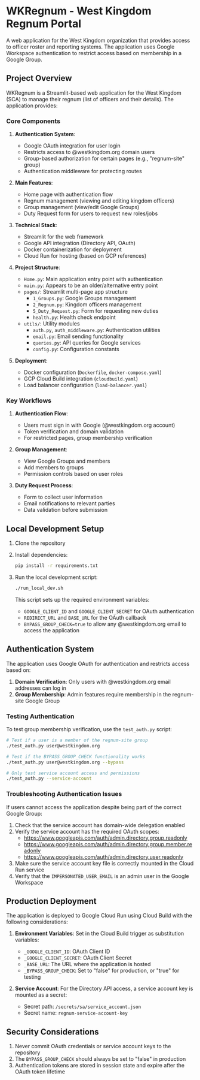 # WKRegnum - West Kingdom Regnum Portal

A web application for the West Kingdom organization that provides access to officer roster and reporting systems. The application uses Google Workspace authentication to restrict access based on membership in a Google Group.

## Project Overview

WKRegnum is a Streamlit-based web application for the West Kingdom (SCA) to manage their regnum (list of officers and their details). The application provides:

### Core Components

1. **Authentication System**:
   - Google OAuth integration for user login
   - Restricts access to @westkingdom.org domain users
   - Group-based authorization for certain pages (e.g., "regnum-site" group)
   - Authentication middleware for protecting routes

2. **Main Features**:
   - Home page with authentication flow
   - Regnum management (viewing and editing kingdom officers)
   - Group management (view/edit Google Groups)
   - Duty Request form for users to request new roles/jobs

3. **Technical Stack**:
   - Streamlit for the web framework
   - Google API integration (Directory API, OAuth)
   - Docker containerization for deployment
   - Cloud Run for hosting (based on GCP references)

4. **Project Structure**:
   - `Home.py`: Main application entry point with authentication
   - `main.py`: Appears to be an older/alternative entry point
   - `pages/`: Streamlit multi-page app structure
     - `1_Groups.py`: Google Groups management
     - `2_Regnum.py`: Kingdom officers management
     - `5_Duty_Request.py`: Form for requesting new duties
     - `health.py`: Health check endpoint
   - `utils/`: Utility modules
     - `auth.py`, `auth_middleware.py`: Authentication utilities
     - `email.py`: Email sending functionality
     - `queries.py`: API queries for Google services
     - `config.py`: Configuration constants

5. **Deployment**:
   - Docker configuration (`Dockerfile`, `docker-compose.yaml`)
   - GCP Cloud Build integration (`cloudbuild.yaml`)
   - Load balancer configuration (`load-balancer.yaml`)

### Key Workflows

1. **Authentication Flow**:
   - Users must sign in with Google (@westkingdom.org account)
   - Token verification and domain validation
   - For restricted pages, group membership verification

2. **Group Management**:
   - View Google Groups and members
   - Add members to groups
   - Permission controls based on user roles

3. **Duty Request Process**:
   - Form to collect user information
   - Email notifications to relevant parties
   - Data validation before submission

## Local Development Setup

1. Clone the repository
2. Install dependencies:
   ```bash
   pip install -r requirements.txt
   ```

3. Run the local development script:
   ```bash
   ./run_local_dev.sh
   ```

   This script sets up the required environment variables:
   - `GOOGLE_CLIENT_ID` and `GOOGLE_CLIENT_SECRET` for OAuth authentication
   - `REDIRECT_URL` and `BASE_URL` for the OAuth callback
   - `BYPASS_GROUP_CHECK=true` to allow any @westkingdom.org email to access the application

## Authentication System

The application uses Google OAuth for authentication and restricts access based on:

1. **Domain Verification**: Only users with @westkingdom.org email addresses can log in
2. **Group Membership**: Admin features require membership in the regnum-site Google Group

### Testing Authentication

To test group membership verification, use the `test_auth.py` script:

```bash
# Test if a user is a member of the regnum-site group
./test_auth.py user@westkingdom.org

# Test if the BYPASS_GROUP_CHECK functionality works
./test_auth.py user@westkingdom.org --bypass

# Only test service account access and permissions
./test_auth.py --service-account
```

### Troubleshooting Authentication Issues

If users cannot access the application despite being part of the correct Google Group:

1. Check that the service account has domain-wide delegation enabled
2. Verify the service account has the required OAuth scopes:
   - https://www.googleapis.com/auth/admin.directory.group.readonly
   - https://www.googleapis.com/auth/admin.directory.group.member.readonly
   - https://www.googleapis.com/auth/admin.directory.user.readonly
3. Make sure the service account key file is correctly mounted in the Cloud Run service
4. Verify that the `IMPERSONATED_USER_EMAIL` is an admin user in the Google Workspace

## Production Deployment

The application is deployed to Google Cloud Run using Cloud Build with the following considerations:

1. **Environment Variables**: Set in the Cloud Build trigger as substitution variables:
   - `_GOOGLE_CLIENT_ID`: OAuth Client ID
   - `_GOOGLE_CLIENT_SECRET`: OAuth Client Secret
   - `_BASE_URL`: The URL where the application is hosted
   - `_BYPASS_GROUP_CHECK`: Set to "false" for production, or "true" for testing

2. **Service Account**: For the Directory API access, a service account key is mounted as a secret:
   - Secret path: `/secrets/sa/service_account.json`
   - Secret name: `regnum-service-account-key`

## Security Considerations

1. Never commit OAuth credentials or service account keys to the repository
2. The `BYPASS_GROUP_CHECK` should always be set to "false" in production
3. Authentication tokens are stored in session state and expire after the OAuth token lifetime 